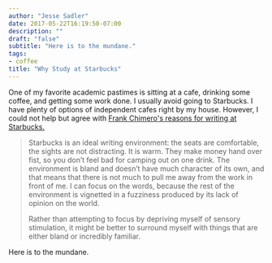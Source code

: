 ```yaml
---
author: "Jesse Sadler"
date: 2017-05-22T16:19:50-07:00
description: ""
draft: "false"
subtitle: "Here is to the mundane."
tags:
- coffee
title: "Why Study at Starbucks"
---
```


One of my favorite academic pastimes is sitting at a cafe, drinking some coffee, and getting some work done. I usually avoid going to Starbucks. I have plenty of options of independent cafes right by my house. However, I could not help but agree with [Frank Chimero's reasons for writing at Starbucks.](http://weeklydispatch.tumblr.com/post/17123958109/week-1)

> Starbucks is an ideal writing environment: the seats are comfortable, the sights are not distracting. It is warm. They make money hand over fist, so you don’t feel bad for camping out on one drink. The environment is bland and doesn’t have much character of its own, and that means that there is not much to pull me away from the work in front of me. I can focus on the words, because the rest of the environment is vignetted in a fuzziness produced by its lack of opinion on the world.
>
>Rather than attempting to focus by depriving myself of sensory stimulation, it might be better to surround myself with things that are either bland or incredibly familiar.

Here is to the mundane.

<!--more-->
